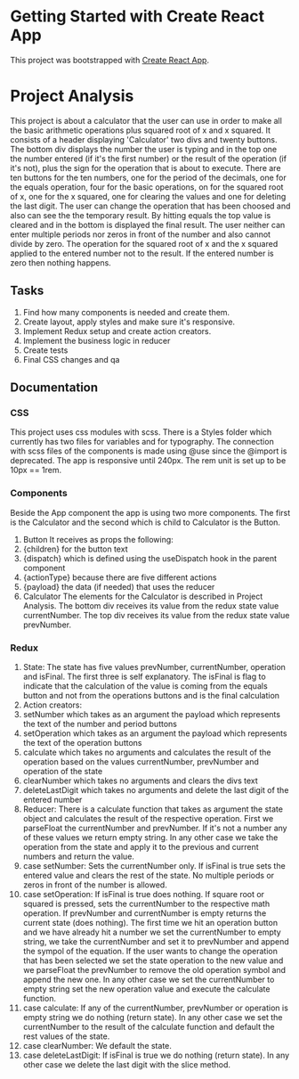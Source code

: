 # Getting Started with Create React App

This project was bootstrapped with [Create React App](https://github.com/facebook/create-react-app).

# Project Analysis
This project is about a calculator that the user can use in order to make all the basic arithmetic operations plus squared root of x and x squared.
It consists of a header displaying 'Calculator' two divs and twenty buttons. The bottom div displays the number the user is typing and in the top one the number entered (if it's the first number) or the result of the operation (if it's not), plus the sign for the operation that is about to execute.
There are ten buttons for the ten numbers, one for the period of the decimals, one for the equals operation, four for the basic operations, on for the squared root
of x, one for the x squared, one for clearing the values and one for deleting the last digit. 
The user can change the operation that has been choosed and also can see the the temporary result. By hitting equals the top value is cleared and in the bottom is displayed the final result.
The user neither can enter multiple periods nor zeros in front of the number and also cannot divide by zero.
The operation for the squared root of x and the x squared applied to the entered number not to the result. If the entered number is zero then nothing happens.

## Tasks
1. Find how many components is needed and create them.
2. Create layout, apply styles and make sure it's responsive.
3. Implement Redux setup and create action creators.
4. Implement the business logic in reducer
5. Create tests
6. Final CSS changes and qa

## Documentation
### CSS
This project uses css modules with scss. There is a Styles folder which currently has two files for variables and for typography.
The connection with scss files of the components is made using @use since the @import is deprecated.
The app is responsive until 240px. The rem unit is set up to be 10px == 1rem.
### Components
Beside the App component the app is using two more components. The first is the Calculator and the second which is child to Calculator is the Button.
1. Button
  It receives as props the following:
  1. {children} for the button text
  2. {dispatch} which is defined using the useDispatch hook in the parent component
  3. {actionType} because there are five different actions
  4. {payload} the data (if needed) that uses the reducer
2. Calculator
  The elements for the Calculator is described in Project Analysis. The bottom div receives its value from the redux state value currentNumber. 
  The top div receives its value from the redux state value prevNumber.
### Redux
1. State:
  The state has five values prevNumber, currentNumber, operation and isFinal. The first three is self explanatory. The isFinal is flag to indicate that the calculation of the value is coming from the equals button and not from the operations buttons and is the final calculation
2. Action creators:
  1. setNumber which takes as an argument the payload which represents the text of the number and period buttons
  2. setOperation which takes as an argument the payload which represents the text of the operation buttons
  3. calculate which takes no arguments and calculates the result of the operation based on the values currentNumber, prevNumber and operation of the state
  4. clearNumber which takes no arguments and clears the divs text
  5. deleteLastDigit which takes no arguments and delete the last digit of the entered number
3. Reducer:
  There is a calculate function that takes as argument the state object and calculates the result of the respective operation. First we parseFloat the currentNumber and prevNumber. If it's not a number any of these values we return empty string. In any other case we take the operation from the state and apply it to the previous and current numbers and return the value. 
  1. case setNumber: Sets the currentNumber only. If isFinal is true sets the entered value and clears the rest of the state. No multiple periods or zeros in front of the number is allowed.
  2. case setOperation: If isFinal is true does nothing. If square root or squared is pressed, sets the currentNumber to the respective math operation. If prevNumber and currentNumber is empty returns the current state (does nothing). The first time we hit an operation button and we have already hit a number we set the currentNumber to empty string, we take the currentNumber and set it to prevNumber and append the sympol of the equation. If the user wants to change the operation that has been selected we set the state operation to the new value and we parseFloat the prevNumber to remove the old operation symbol and append the new one. In any other case we set the currentNumber to empty string set the new operation value and execute the calculate function.
  3. case calculate: If any of the currentNumber, prevNumber or operation is empty string we do nothing (return state). In any other case we set the currentNumber to the result of the calculate function and default the rest values of the state.
  4. case clearNumber: We default the state.
  5. case deleteLastDigit: If isFinal is true we do nothing (return state). In any other case we delete the last digit with the slice method.

